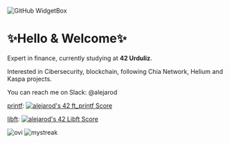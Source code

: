 ![GitHub WidgetBox](https://github-widgetbox.vercel.app/api/profile?username=alex63rm&data=followers,repositories,stars,commits)

<h1>✨Hello & Welcome✨</b></h1>
<p>Expert in finance, currently studying at <b>42 Urduliz</b>.</p>
<p>Interested in Cibersecurity, blockchain, following Chia Network, Helium and Kaspa projects.</p>
<p>You can reach me on Slack: @alejarod</strong></p>




<a href="https://github.com/alex63rm/printf">printf</a>:
[![alejarod's 42 ft_printf Score](https://badge42.vercel.app/api/v2/cl8oq4qg600760gle7c6vx01o/project/2815897)](https://github.com/JaeSeoKim/badge42)

<a href="https://github.com/alex63rm/libft">libft</a>:
[![alejarod's 42 Libft Score](https://badge42.vercel.app/api/v2/cl8oq4qg600760gle7c6vx01o/project/2752718)](https://github.com/JaeSeoKim/badge42)

<img src="https://github-readme-stats.vercel.app/api/top-langs?username=alex63rm&show_icons=true&locale=en&layout=compact&theme=chartreuse-dark" alt="ovi" />

<img src="https://github-readme-streak-stats.herokuapp.com/?user=alex63rm&theme=tokyonight" alt="mystreak"/>

<!--- [![alejarod's 42 stats](https://badge42.vercel.app/api/v2/cl8oq4qg600760gle7c6vx01o/stats?cursusId=21&coalitionId=175)](https://github.com/JaeSeoKim/badge42) --->

<!---
alex63rm/alex63rm is a ✨ special ✨ repository because its `README.md` (this file) appears on your GitHub profile.
You can click the Preview link to take a look at your changes.
--->
